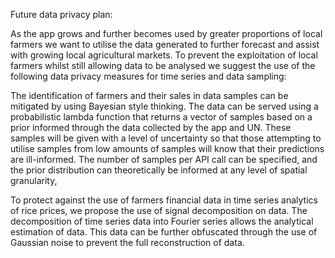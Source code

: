 Future data privacy plan:

As the app grows and further becomes used by greater proportions of local farmers we want to utilise the data generated to further forecast and assist with growing local agricultural markets. To prevent the exploitation of local farmers whilst still allowing data to be analysed we suggest the use of the following data privacy measures for time series and data sampling:

The identification of farmers and their sales in data samples can be mitigated by using Bayesian style thinking. The data can be served using a probabilistic lambda function that returns a vector of samples based on a prior informed through the data collected by the app and UN. These samples will be given with a level of uncertainty so that those attempting to utilise samples from low amounts of samples will know that their predictions are ill-informed. The number of samples per API call can be specified, and the prior distribution can theoretically be informed at any level of spatial granularity, 

To protect against the use of farmers financial data in time series analytics of rice prices, we propose the use of signal decomposition on data. The decomposition of time series data into Fourier series allows the analytical estimation of data. This data can be further obfuscated through the use of Gaussian noise to prevent the full reconstruction of data.

